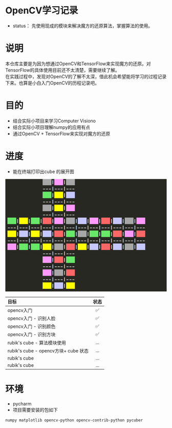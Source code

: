 # OpenCV学习记录

* status： 先使用现成的模块来解决魔方的还原算法，掌握算法的使用。

# 说明
  本仓库主要是为因为想通过OpenCV和TensorFlow来实现魔方的还原。对TensorFlow的具体使用目前还不太清楚，需要继续了解。<br>
在实践过程中，发现对OpenCV的了解不太深，借此机会希望能将学习的过程记录下来。也算是小白入门OpenCV的历程记录吧。

# 目的
* 结合实际小项目来学习Computer Visiono
* 结合实际小项目理解numpy的应用有点
* 通过OpenCV + TensorFlow来实现对魔方的还原

# 进度

- 能在终端打印出cube 的展开图

![avatar](rubik/data/images/print_cube.png)


| 目标| 状态 |
| :------ | :------: |
| opencv入门 | ✅ |
| opencv入门 - 识别人脸| ✅ |
| opencv入门 - 识别颜色 | ✅ |
| opencv入门 - 识别方块| ✅ |
| rubik's cube - 算法模块使用 |... |
| rubik's cube - opencv方块+ cube 状态 |... |
| rubik's cube | ... |
| rubik's cube | ... |



# 环境
* pycharm
* 项目需要安装的包如下
```
numpy matplotlib opencv-python opencv-contrib-python pycuber
```
